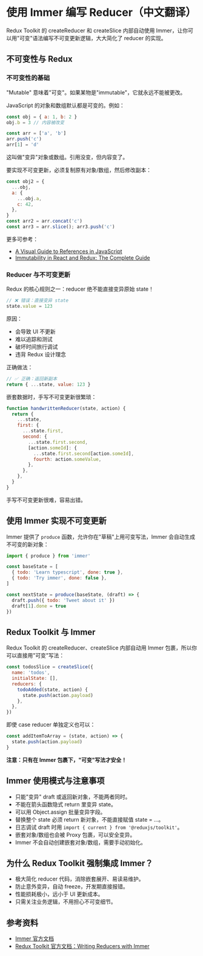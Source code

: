 # 使用 Immer 编写 Reducer（中文翻译）

Redux Toolkit 的 createReducer 和 createSlice 内部自动使用 Immer，让你可以用"可变"语法编写不可变更新逻辑，大大简化了 reducer 的实现。

## 不可变性与 Redux

### 不可变性的基础

"Mutable" 意味着"可变"。如果某物是"immutable"，它就永远不能被更改。

JavaScript 的对象和数组默认都是可变的。例如：

```js
const obj = { a: 1, b: 2 }
obj.b = 3 // 内容被改变

const arr = ['a', 'b']
arr.push('c')
arr[1] = 'd'
```

这叫做"变异"对象或数组。引用没变，但内容变了。

要实现不可变更新，必须复制原有对象/数组，然后修改副本：

```js
const obj2 = {
  ...obj,
  a: {
    ...obj.a,
    c: 42,
  },
}
const arr2 = arr.concat('c')
const arr3 = arr.slice(); arr3.push('c')
```

更多可参考：
- [A Visual Guide to References in JavaScript](https://daveceddia.com/javascript-references/)
- [Immutability in React and Redux: The Complete Guide](https://daveceddia.com/react-redux-immutability-guide/)

### Reducer 与不可变更新

Redux 的核心规则之一：reducer 绝不能直接变异原始 state！

```js
// ❌ 错误：直接变异 state
state.value = 123
```

原因：
- 会导致 UI 不更新
- 难以追踪和测试
- 破坏时间旅行调试
- 违背 Redux 设计理念

正确做法：
```js
// ✅ 正确：返回新副本
return { ...state, value: 123 }
```

嵌套数据时，手写不可变更新很繁琐：
```js
function handwrittenReducer(state, action) {
  return {
    ...state,
    first: {
      ...state.first,
      second: {
        ...state.first.second,
        [action.someId]: {
          ...state.first.second[action.someId],
          fourth: action.someValue,
        },
      },
    },
  }
}
```

手写不可变更新很难，容易出错。

## 使用 Immer 实现不可变更新

Immer 提供了 `produce` 函数，允许你在"草稿"上用可变写法，Immer 会自动生成不可变的新对象：

```js
import { produce } from 'immer'

const baseState = [
  { todo: 'Learn typescript', done: true },
  { todo: 'Try immer', done: false },
]

const nextState = produce(baseState, (draft) => {
  draft.push({ todo: 'Tweet about it' })
  draft[1].done = true
})
```

## Redux Toolkit 与 Immer

Redux Toolkit 的 createReducer、createSlice 内部自动用 Immer 包裹，所以你可以直接用"可变"写法：

```js
const todosSlice = createSlice({
  name: 'todos',
  initialState: [],
  reducers: {
    todoAdded(state, action) {
      state.push(action.payload)
    },
  },
})
```

即使 case reducer 单独定义也可以：
```js
const addItemToArray = (state, action) => {
  state.push(action.payload)
}
```

**注意：只有在 Immer 包裹下，"可变"写法才安全！**

## Immer 使用模式与注意事项

- 只能"变异" draft 或返回新对象，不能两者同时。
- 不能在箭头函数隐式 return 里变异 state。
- 可以用 Object.assign 批量变异字段。
- 替换整个 state 必须 return 新对象，不能直接赋值 state = ...。
- 日志调试 draft 时用 `import { current } from '@reduxjs/toolkit'`。
- 嵌套对象/数组也会被 Proxy 包裹，可以安全变异。
- Immer 不会自动创建嵌套对象/数组，需要手动初始化。

## 为什么 Redux Toolkit 强制集成 Immer？

- 极大简化 reducer 代码，消除嵌套展开、易读易维护。
- 防止意外变异，自动 freeze，开发期直接报错。
- 性能损耗极小，远小于 UI 更新成本。
- 只需关注业务逻辑，不用担心不可变细节。

## 参考资料
- [Immer 官方文档](https://immerjs.github.io/immer/)
- [Redux Toolkit 官方文档：Writing Reducers with Immer](https://redux-toolkit.js.org/usage/immer-reducers) 